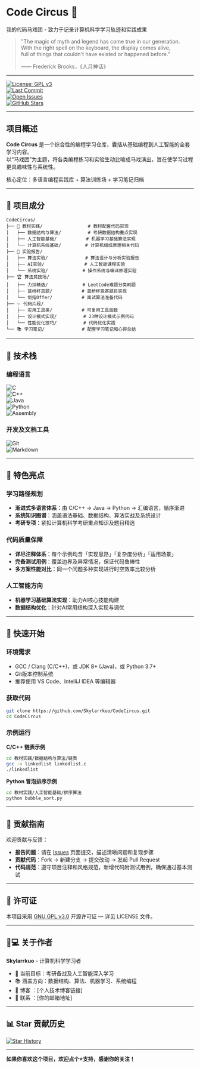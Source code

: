 # Code Circus 🎪

我的代码马戏团 - 致力于记录计算机科学学习轨迹和实践成果

> "The magic of myth and legend has come true in our generation.  
> With the right spell on the keyboard, the display comes alive,  
> full of things that couldn't have existed or happened before."  
>  
> —— Frederick Brooks，《人月神话》

---

[![License: GPL v3](https://img.shields.io/badge/License-GPLv3-blue.svg)](https://www.gnu.org/licenses/gpl-3.0)  
[![Last Commit](https://img.shields.io/github/last-commit/Skylarrkuo/CodeCircus)](https://github.com/Skylarrkuo/CodeCircus/commits/main)  
[![Open Issues](https://img.shields.io/github/issues/Skylarrkuo/CodeCircus)](https://github.com/Skylarrkuo/CodeCircus/issues)  
[![GitHub Stars](https://img.shields.io/github/stars/Skylarrkuo/CodeCircus)](https://github.com/Skylarrkuo/CodeCircus/stargazers)  

---

## 项目概述

**Code Circus** 是一个综合性的编程学习仓库，囊括从基础编程到人工智能的全套学习内容。  
以“马戏团”为主题，将各类编程练习和实验生动比喻成马戏演出，旨在使学习过程更具趣味性与系统性。

核心定位：多语言编程实践库 + 算法训练场 + 学习笔记归档

---

## 🎪 项目成分

```plaintext
CodeCircus/
├── 📖 教材实践/                 # 教材配套代码实现
│   ├── 数据结构与算法/          # 考研数据结构重点实现
│   ├── 人工智能基础/           # 机器学习基础算法实现
│   └── 计算机系统基础/         # 计算机组成原理相关代码
├── 🔬 实验报告/
│   ├── 算法实验/              # 算法设计与分析实验报告
│   ├── AI实验/               # 人工智能课程实验
│   └── 系统实验/             # 操作系统与编译原理实验
├── 🏆 算法竞技场/
│   ├── 力扣精选/             # LeetCode难题分类刷题
│   ├── 蓝桥杯真题/           # 蓝桥杯竞赛题目实现
│   └── 剑指Offer/           # 面试算法准备代码
├── ✨ 代码片段/
│   ├── 实用工具类/           # 可复用工具函数
│   ├── 设计模式实现/          # 23种设计模式示例代码
│   └── 性能优化技巧/          # 代码优化实践
└── 📚 学习笔记/              # 配套学习笔记和心得总结
```

---

## 🚀 技术栈

### 编程语言

![C](https://img.shields.io/badge/C-A8B9CC?style=for-the-badge&logo=c&logoColor=white)  
![C++](https://img.shields.io/badge/C%2B%2B-00599C?style=for-the-badge&logo=c%2B%2B&logoColor=white)  
![Java](https://img.shields.io/badge/Java-007396?style=for-the-badge&logo=java&logoColor=white)  
![Python](https://img.shields.io/badge/Python-3776AB?style=for-the-badge&logo=python&logoColor=white)  
![Assembly](https://img.shields.io/badge/Assembly-6E4C13?style=for-the-badge&logo=assemblyscript&logoColor=white)  

### 开发及文档工具

![Git](https://img.shields.io/badge/Git-F05032?style=for-the-badge&logo=git&logoColor=white)  
![Markdown](https://img.shields.io/badge/Markdown-000000?style=for-the-badge&logo=markdown&logoColor=white)  

---

## 🌟 特色亮点

### 学习路径规划

- **渐进式多语言体系**：由 C/C++ → Java → Python → 汇编语言，循序渐进  
- **系统知识图谱**：涵盖语法基础、数据结构、算法实战及系统设计  
- **考研专项**：紧扣计算机科学考研重点知识及题目精选  

### 代码质量保障

- **详尽注释体系**：每个示例均含「实现思路」「复杂度分析」「适用场景」  
- **完备测试用例**：覆盖边界及异常情况，保证代码鲁棒性  
- **多方案性能对比**：同一个问题多种实现进行时空效率比较分析  

### 人工智能方向

- **机器学习基础算法实现**：助力AI核心技能构建  
- **数据结构优化**：针对AI常用结构深入实现与调优  

---

## 🏁 快速开始

### 环境需求

- GCC / Clang (C/C++)，或 JDK 8+ (Java)，或 Python 3.7+  
- Git版本控制系统  
- 推荐使用 VS Code、IntelliJ IDEA 等编辑器  

### 获取代码

```bash
git clone https://github.com/Skylarrkuo/CodeCircus.git
cd CodeCircus
```

### 示例运行

**C/C++ 链表示例**

```bash
cd 教材实践/数据结构与算法/链表
gcc -o linkedlist linkedlist.c
./linkedlist
```

**Python 冒泡排序示例**

```bash
cd 教材实践/人工智能基础/排序算法
python bubble_sort.py
```

---

## 🤝 贡献指南

欢迎贡献与反馈：

- **报告问题**：请在 [Issues](https://github.com/Skylarrkuo/CodeCircus/issues) 页面提交，描述清晰问题和复现步骤  
- **贡献代码**：Fork → 新建分支 → 提交改动 → 发起 Pull Request  
- **代码规范**：遵守项目注释和风格规范，新增代码附测试用例，确保通过基本测试  

---

## 📄 许可证

本项目采用 [GNU GPL v3.0](https://www.gnu.org/licenses/gpl-3.0.html) 开源许可证 — 详见 LICENSE 文件。

---

## 👨💻 关于作者

**Skylarrkuo** - 计算机科学学习者  

- 🎯 当前目标：考研备战及人工智能深入学习  
- 📚 涵盖方向：数据结构、算法、机器学习、系统编程  
- 📝 博客 ：[个人技术博客链接]  
- 📧 联系 ：[你的邮箱地址]  

---

## 📊 Star 贡献历史

[![Star History](https://api.star-history.com/svg?repos=Skylarrkuo/CodeCircus&type=Date)](https://star-history.com/#Skylarrkuo/CodeCircus&Date)  

---

**如果你喜欢这个项目，欢迎点个⭐支持，感谢你的关注！**
